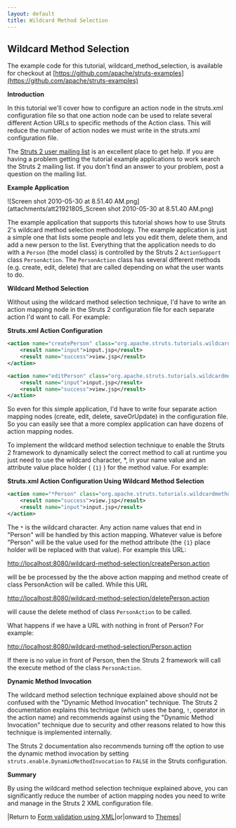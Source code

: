```yaml
---
layout: default
title: Wildcard Method Selection
---
```

## Wildcard Method Selection

The example code for this tutorial, wildcard_method_selection, is available for checkout at [https://github.com/apache/struts-examples](https://github.com/apache/struts-examples)

__Introduction__

In this tutorial we'll cover how to configure an action node in the struts.xml configuration file so that one action node can be used to relate several different Action URLs to specific methods of the Action class. This will reduce the number of action nodes we must write in the struts.xml configuration file.

The [Struts 2 user mailing list](http://struts.apache.org/mail.html) is an excellent place to get help. If you are having a problem getting the tutorial example applications to work search the Struts 2 mailing list. If you don't find an answer to your problem, post a question on the mailing list.

__Example Application__

![Screen shot 2010-05-30 at 8.51.40 AM.png](attachments/att21921805_Screen shot 2010-05-30 at 8.51.40 AM.png)

The example application that supports this tutorial shows how to use Struts 2's wildcard method selection methodology. The example application is just a simple one that lists some people and lets you edit them, delete them, and add a new person to the list. Everything that the application needs to do with a `Person` (the model class) is controlled by the Struts 2 `ActionSupport` class `PersonAction`. The `PersonAction` class has several different methods (e.g. create, edit, delete) that are called depending on what the user wants to do.

__Wildcard Method Selection__

Without using the wildcard method selection technique, I'd have to write an action mapping node in the Struts 2 configuration file for each separate action I'd want to call. For example:

**Struts.xml Action Configuration**

```xml
<action name="createPerson" class="org.apache.struts.tutorials.wildcardmethod.action.PersonAction" method="create">
    <result name="input">input.jsp</result>
    <result name="success">view.jsp</result>
</action>

<action name="editPerson" class="org.apache.struts.tutorials.wildcardmethod.action.PersonAction" method="edit">
    <result name="input">input.jsp</result>
    <result name="success">view.jsp</result>
</action>
```

So even for this simple application, I'd have to write four separate action mapping nodes (create, edit, delete, saveOrUpdate) in the configuration file. So you can easily see that a more complex application can have dozens of action mapping nodes.

To implement the wildcard method selection technique to enable the Struts 2 framework to dynamically select the correct method to call at runtime you just need to use the wildcard character, *, in your name value and an attribute value place holder ( `{1}` ) for the method value. For example:

**Struts.xml Action Configuration Using Wildcard Method Selection**

```xml
<action name="*Person" class="org.apache.struts.tutorials.wildcardmethod.action.PersonAction" method="{1}">
    <result name="success">view.jsp</result>
    <result name="input">input.jsp</result>
</action>
```

The `*` is the wildcard character. Any action name values that end in "Person" will be handled by this action mapping. Whatever value is before "Person" will be the value used for the method attribute (the `{1}` place holder will be replaced with that value). For example this URL:

[http://localhost:8080/wildcard-method-selection/createPerson.action](http://localhost:8080/wildcard-method-selection/createPerson.action)

will be be processed by the the above action mapping and method create of class PersonAction will be called. While this URL

[http://localhost:8080/wildcard-method-selection/deletePerson.action](http://localhost:8080/wildcard-method-selection/deletePerson.action)

will cause the delete method of class `PersonAction` to be called.

What happens if we have a URL with nothing in front of Person? For example:

[http://localhost:8080/wildcard-method-selection/Person.action](http://localhost:8080/wildcard-method-selection/Person.action)

If there is no value in front of Person, then the Struts 2 framework will call the execute method of the class `PersonAction`.

__Dynamic Method Invocation__

The wildcard method selection technique explained above should not be confused with the "Dynamic Method Invocation" technique. The Struts 2 documentation explains this technique (which uses the bang, `!`, operator in the action name) and recommends against using the "Dynamic Method Invocation" technique due to security and other reasons related to how this technique is implemented internally.

The Struts 2 documentation also recommends turning off the option to use the dynamic method invocation by setting `struts.enable.DynamicMethodInvocation` to `FALSE` in the Struts configuration.

__Summary__

By using the wildcard method selection technique explained above, you can significantly reduce the number of action mapping nodes you need to write and manage in the Struts 2 XML configuration file.

|Return to [Form validation using XML](form-validation-using-xml.html)|or|onward to [Themes](themes.html)|
